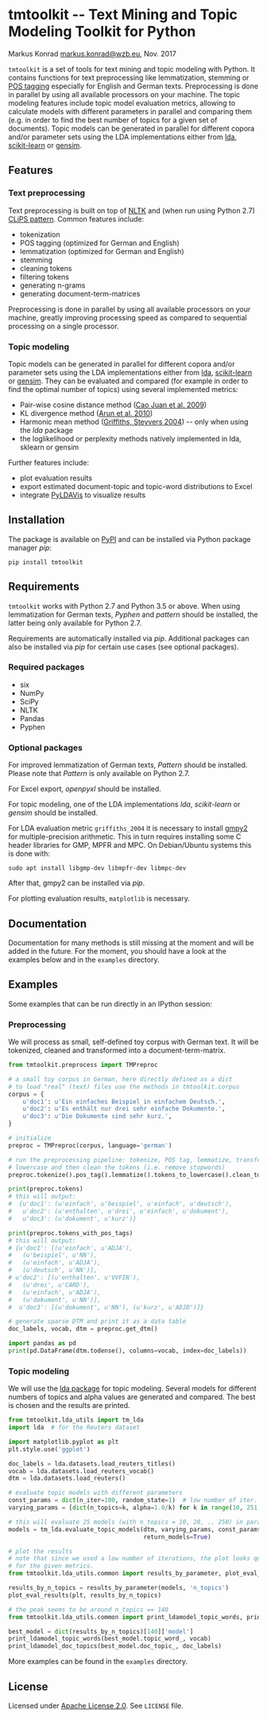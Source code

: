 # tmtoolkit -- Text Mining and Topic Modeling Toolkit for Python

Markus Konrad <markus.konrad@wzb.eu>, Nov. 2017

`tmtoolkit` is a set of tools for text mining and topic modeling with Python. It contains functions for text preprocessing like lemmatization, stemming or [POS tagging](https://en.wikipedia.org/wiki/Part-of-speech_tagging) especially for English and German texts. Preprocessing is done in parallel by using all available processors on your machine. The topic modeling features include topic model evaluation metrics, allowing to calculate models with different parameters in parallel and comparing them (e.g. in order to find the best number of topics for a given set of documents). Topic models can be generated in parallel for different copora and/or parameter sets using the LDA implementations either from [lda](http://pythonhosted.org/lda/), [scikit-learn](http://scikit-learn.org/stable/modules/generated/sklearn.decomposition.LatentDirichletAllocation.html) or [gensim](https://radimrehurek.com/gensim/).

## Features

### Text preprocessing

Text preprocessing is built on top of [NLTK](http://www.nltk.org/) and (when run using Python 2.7) [CLiPS pattern](https://www.clips.uantwerpen.be/pattern). Common features include:

* tokenization
* POS tagging (optimized for German and English)
* lemmatization (optimized for German and English)
* stemming
* cleaning tokens
* filtering tokens
* generating n-grams
* generating document-term-matrices

Preprocessing is done in parallel by using all available processors on your machine, greatly improving processing speed as compared to sequential processing on a single processor.

### Topic modeling

Topic models can be generated in parallel for different copora and/or parameter sets using the LDA implementations either from [lda](http://pythonhosted.org/lda/), [scikit-learn](http://scikit-learn.org/stable/modules/generated/sklearn.decomposition.LatentDirichletAllocation.html) or [gensim](https://radimrehurek.com/gensim/). They can be evaluated and compared (for example in order to find the optimal number of topics) using several implemented metrics:

* Pair-wise cosine distance method ([Cao Juan et al. 2009](http://doi.org/10.1016/j.neucom.2008.06.011))
* KL divergence method ([Arun et al. 2010](http://doi.org/10.1007/978-3-642-13657-3_43))
* Harmonic mean method ([Griffiths, Steyvers 2004](http://doi.org/10.1073/pnas.0307752101)) -- only when using the *lda* package
* the loglikelihood or perplexity methods natively implemented in lda, sklearn or gensim 

Further features include:

* plot evaluation results
* export estimated document-topic and topic-word distributions to Excel
* integrate [PyLDAVis](https://pyldavis.readthedocs.io/en/latest/) to visualize results

## Installation

The package is available on [PyPI]() and can be installed via Python package manager *pip*:

```
pip install tmtoolkit
```

## Requirements

`tmtoolkit` works with Python 2.7 and Python 3.5 or above. When using lemmatization for German texts, *Pyphen* and *pattern* should be installed, the latter being only available for Python 2.7.

Requirements are automatically installed via *pip*. Additional packages can also be installed via *pip* for certain use cases (see optional packages).

### Required packages

* six
* NumPy
* SciPy
* NLTK
* Pandas
* Pyphen

### Optional packages

For improved lemmatization of German texts, *Pattern* should be installed. Please note that *Pattern* is only available on Python 2.7.

For Excel export, *openpyxl* should be installed.

For topic modeling, one of the LDA implementations *lda*, *scikit-learn* or *gensim* should be installed.

For LDA evaluation metric `griffiths_2004` it is necessary to install [gmpy2](https://github.com/aleaxit/gmpy) for multiple-precision arithmetic. This in turn requires installing some C header libraries for GMP, MPFR and MPC. On Debian/Ubuntu systems this is done with:  

```
sudo apt install libgmp-dev libmpfr-dev libmpc-dev
```

After that, gmpy2 can be installed via *pip*.

For plotting evaluation results, `matplotlib` is necessary.

## Documentation

Documentation for many methods is still missing at the moment and will be added in the future. For the moment, you should have a look at the examples below and in the `examples` directory.

## Examples

Some examples that can be run directly in an IPython session:

### Preprocessing

We will process as small, self-defined toy corpus with German text. It will be tokenized, cleaned and transformed into a document-term-matrix. 

```python
from tmtoolkit.preprocess import TMPreproc

# a small toy corpus in German, here directly defined as a dict
# to load "real" (text) files use the methods in tmtoolkit.corpus
corpus = {
    u'doc1': u'Ein einfaches Beispiel in einfachem Deutsch.',
    u'doc2': u'Es enthält nur drei sehr einfache Dokumente.',
    u'doc3': u'Die Dokumente sind sehr kurz.',
}

# initialize
preproc = TMPreproc(corpus, language='german')

# run the preprocessing pipeline: tokenize, POS tag, lemmatize, transform to
# lowercase and then clean the tokens (i.e. remove stopwords)
preproc.tokenize().pos_tag().lemmatize().tokens_to_lowercase().clean_tokens()

print(preproc.tokens)
# this will output: 
#  {u'doc1': (u'einfach', u'beispiel', u'einfach', u'deutsch'),
#   u'doc2': (u'enthalten', u'drei', u'einfach', u'dokument'),
#   u'doc3': (u'dokument', u'kurz')}

print(preproc.tokens_with_pos_tags)
# this will output: 
# {u'doc1': [(u'einfach', u'ADJA'),
#   (u'beispiel', u'NN'),
#   (u'einfach', u'ADJA'),
#   (u'deutsch', u'NN')],
# u'doc2': [(u'enthalten', u'VVFIN'),
#   (u'drei', u'CARD'),
#   (u'einfach', u'ADJA'),
#   (u'dokument', u'NN')],
#  u'doc3': [(u'dokument', u'NN'), (u'kurz', u'ADJD')]}

# generate sparse DTM and print it as a data table
doc_labels, vocab, dtm = preproc.get_dtm()

import pandas as pd
print(pd.DataFrame(dtm.todense(), columns=vocab, index=doc_labels))
```

### Topic modeling

We will use the [lda package](http://pythonhosted.org/lda/) for topic modeling. Several models for different numbers of topics and alpha values are generated and compared. The best is chosen and the results are printed.

```python
from tmtoolkit.lda_utils import tm_lda
import lda  # for the Reuters dataset

import matplotlib.pyplot as plt
plt.style.use('ggplot')

doc_labels = lda.datasets.load_reuters_titles()
vocab = lda.datasets.load_reuters_vocab()
dtm = lda.datasets.load_reuters()

# evaluate topic models with different parameters
const_params = dict(n_iter=100, random_state=1)  # low number of iter. just for showing how it works here
varying_params = [dict(n_topics=k, alpha=1.0/k) for k in range(10, 251, 10)]

# this will evaluate 25 models (with n_topics = 10, 20, .. 250) in parallel
models = tm_lda.evaluate_topic_models(dtm, varying_params, const_params,
                                      return_models=True)

# plot the results
# note that since we used a low number of iterations, the plot looks quite "unstable"
# for the given metrics.
from tmtoolkit.lda_utils.common import results_by_parameter, plot_eval_results

results_by_n_topics = results_by_parameter(models, 'n_topics')
plot_eval_results(plt, results_by_n_topics)

# the peak seems to be around n_topics == 140
from tmtoolkit.lda_utils.common import print_ldamodel_topic_words, print_ldamodel_doc_topics

best_model = dict(results_by_n_topics)[140]['model']
print_ldamodel_topic_words(best_model.topic_word_, vocab)
print_ldamodel_doc_topics(best_model.doc_topic_, doc_labels)
```

More examples can be found in the `examples` directory.

## License

Licensed under [Apache License 2.0](https://www.apache.org/licenses/LICENSE-2.0). See `LICENSE` file. 
